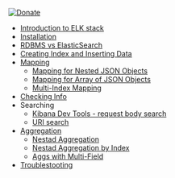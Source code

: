 [![Donate](https://img.shields.io/badge/Donate-PayPal-green.svg)](http://paypal.me/hovermind/10usd)

* [Introduction to ELK stack](https://github.com/hovermind/ELK_stack/blob/master/elk_intro.md)
* [Installation](https://github.com/hovermind/ELK_stack/blob/master/installation.md)
* [RDBMS vs ElasticSearch](https://github.com/hovermind/ELK_stack/blob/master/rdbms_vs_es.md)
* [Creating Index and Inserting Data](https://github.com/hovermind/ELK_stack/blob/master/index_creation_data_insertion.md)
* [Mapping](https://github.com/hovermind/ELK_stack/blob/master/mapping.md)
  * [Mapping for Nested JSON Objects](https://github.com/hovermind/ELK_stack/blob/master/mapping_nested_object.md)
  * [Mapping for Array of JSON Objects](https://github.com/hovermind/ELK_stack/blob/master/mapping_object_array.md)
  * [Multi-Index Mapping](https://www.elastic.co/guide/en/elasticsearch/reference/current/indices-put-mapping.html#_multi_index)
* [Checking Info](https://github.com/hovermind/ELK_stack/blob/master/checking_info.md)
* Searching
  * [Kibana Dev Tools - request body search](#)
  * [URI search](https://github.com/hovermind/ELK_stack/blob/master/uri_search.md)
* [Aggregation](https://github.com/hovermind/ELK_stack/blob/master/aggregation.md)
  * [Nestad Aggregation](https://github.com/hovermind/ELK_stack/blob/master/aggregation_nested.md)
  * [Nestad Aggregation by Index](https://github.com/hovermind/ELK_stack/blob/master/aggregation_nested.md#bucket-aggs-by-index)
  * [Aggs with Multi-Field](https://github.com/hovermind/ELK_stack/blob/master/multi-field.md)
* [Troublestooting](https://github.com/hovermind/ELK_stack/blob/master/troublestooting.md)

